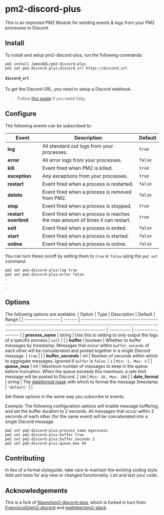 # pm2-discord-plus

This is an improved PM2 Module for sending events & logs from your PM2 processes to Discord.

## Install

To install and setup pm2-discord-plus, run the following commands:

```text
pm2 install JamesNZL/pm2-discord-plus
pm2 set pm2-discord-plus:discord_url https://discord_url
```

#### `discord_url`

To get the Discord URL, you need to setup a Discord webhook.
> Follow [this guide](https://support.discordapp.com/hc/en-us/articles/228383668-Intro-to-Webhooks) if you need help.

## Configure

The following events can be subscribed to:

| Event                 | Description                                                                   | Default |
| --------------------- | ----------------------------------------------------------------------------- | ------- |
| **log**               | All standard out logs from your processes.                                    | `true`  |
| **error**             | All error logs from your processes.                                           | `false` |
| **kill**              | Event fired when PM2 is killed.                                               | `true`  |
| **exception**         | Any exceptions from your processes.                                           | `true`  |
| **restart**           | Event fired when a process is restarted.                                      | `false` |
| **delete**            | Event fired when a process is removed from PM2.                               | `false` |
| **stop**              | Event fired when a process is stopped.                                        | `true`  |
| **restart overlimit** | Event fired when a process is reaches the max amount of times it can restart. | `true`  |
| **exit**              | Event fired when a process is exited.                                         | `false` |
| **start**             | Event fired when a process is started.                                        | `false` |
| **online**            | Event fired when a process is online.                                         | `false` |

You can turn these on/off by setting them to `true` or `false` using the `pm2 set` command.

```text
pm2 set pm2-discord-plus:log true
pm2 set pm2-discord-plus:error false
.
.
.
```

## Options

The following options are available:
| Option             | Type    | Description                                                                                                                                                              | Default     | Range               |
| ------------------ | ------- | ------------------------------------------------------------------------------------------------------------------------------------------------------------------------ | ----------- | ------------------- |
| **process_name**   | string  | Use this to setting to only output the logs of a specific process                                                                                                        | `null`      |                     |
| **buffer**         | boolean | Whether to buffer messages by timestamp. Messages that occur within `buffer_seconds` of each other will be concatenated and posted together in a single Discord message. | `true`      |                     |
| **buffer_seconds** | int     | Number of seconds within which to aggregate messages. Ignored if `buffer` is `false`.                                                                                    | `1`         | `Min: 1, Max: 5`    |
| **queue_max**      | int     | Maximum number of messages to keep in the queue before truncation. When the queue exceeds this maximum, a rate limit message will be posted to Discord.                  | `100`       | `Min: 10, Max: 100` |
| **date_format**    | string  | The [dateformat mask](https://www.npmjs.com/package/dateformat#mask-options) with which to format the message timestamp                                                  | `'default'` |                     |

Set these options in the same way you subscribe to events.

Example: The following configuration options will enable message buffering, and set the buffer duration to 2 seconds. All messages that occur within 2 seconds of each other (for the same event) will be concatenated into a single Discord message.

```text
pm2 set pm2-discord-plus:process_name myprocess
pm2 set pm2-discord-plus:buffer true
pm2 set pm2-discord-plus:buffer_seconds 2
pm2 set pm2-discord-plus:queue_max 50
```

## Contributing

In lieu of a formal styleguide, take care to maintain the existing coding style. Add unit tests for any new or changed functionality. Lint and test your code.

## Acknowledgements

This is a fork of [Naxey/pm2-discord-plus](https://github.com/Naxey/pm2-discord-plus), which is forked in turn from [FranciscoG/pm2-discord](https://github.com/FranciscoG/pm2-discord) and [mattpker/pm2-slack](https://github.com/mattpker/pm2-slack).
